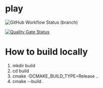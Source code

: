 # play

![GitHub Workflow Status (branch)](https://img.shields.io/github/workflow/status/vladsebesan/play/CMake/main)

[![Quality Gate Status](https://sonarcloud.io/api/project_badges/measure?project=vladsebesan_play&metric=alert_status)](https://sonarcloud.io/summary/new_code?id=vladsebesan_play)

# How to build locally

1. mkdir build
2. cd build
3. cmake -DCMAKE_BUILD_TYPE=Release ..
4. cmake --build .
